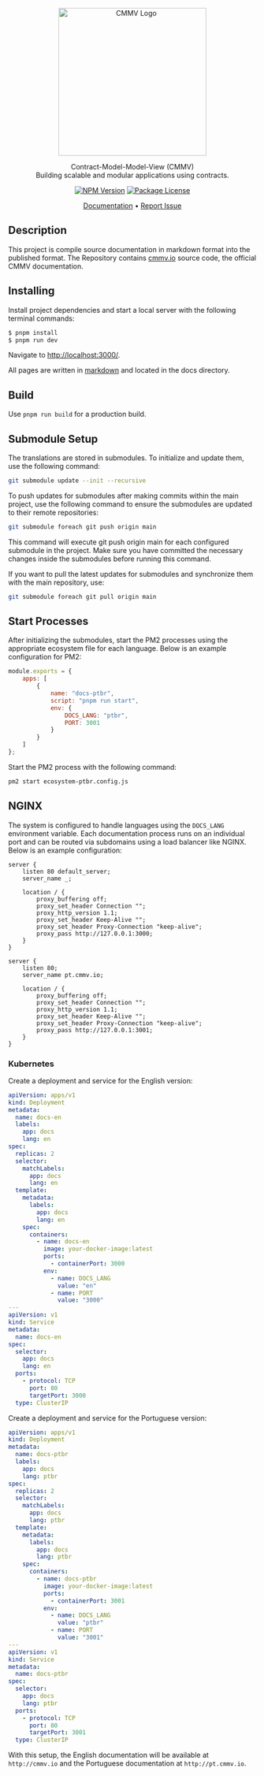 <p align="center">
  <a href="https://cmmv.io/" target="blank"><img src="https://raw.githubusercontent.com/cmmvio/docs.cmmv.io/main/public/assets/logo_CMMV2_icon.png" width="300" alt="CMMV Logo" /></a>
</p>
<p align="center">Contract-Model-Model-View (CMMV) <br/> Building scalable and modular applications using contracts.</p>
<p align="center">
    <a href="https://www.npmjs.com/package/@cmmv/core"><img src="https://img.shields.io/npm/v/@cmmv/core.svg" alt="NPM Version" /></a>
    <a href="https://github.com/cmmvio/cmmv/blob/main/LICENSE"><img src="https://img.shields.io/npm/l/@cmmv/core.svg" alt="Package License" /></a>
</p>

<p align="center">
  <a href="https://cmmv.io">Documentation</a> &bull;
  <a href="https://github.com/cmmvio/cmmv/issues">Report Issue</a>
</p>

## Description

This project is compile source documentation in markdown format into the published format. The Repository contains [cmmv.io](https://cmmv.io) source code, the official CMMV documentation.

## Installing

Install project dependencies and start a local server with the following terminal commands:

```bash
$ pnpm install
$ pnpm run dev
```

Navigate to [http://localhost:3000/](http://localhost:3000/).

All pages are written in [markdown](https://github.com/adam-p/markdown-here/wiki/Markdown-Cheatsheet) and located in the docs directory.

## Build

Use `pnpm run build` for a production build.

## Submodule Setup

The translations are stored in submodules. To initialize and update them, use the following command:

```bash
git submodule update --init --recursive
```

To push updates for submodules after making commits within the main project, use the following command to ensure the submodules are updated to their remote repositories:

```bash
git submodule foreach git push origin main
```

This command will execute git push origin main for each configured submodule in the project. Make sure you have committed the necessary changes inside the submodules before running this command.

If you want to pull the latest updates for submodules and synchronize them with the main repository, use:

```bash
git submodule foreach git pull origin main
```

## Start Processes

After initializing the submodules, start the PM2 processes using the appropriate ecosystem file for each language. Below is an example configuration for PM2:

```javascript
module.exports = {
    apps: [
        {
            name: "docs-ptbr",
            script: "pnpm run start",
            env: {
                DOCS_LANG: "ptbr",
                PORT: 3001
            }
        }
    ]
};
```

Start the PM2 process with the following command:

```bash
pm2 start ecosystem-ptbr.config.js
```

## NGINX

The system is configured to handle languages using the `DOCS_LANG` environment variable. Each documentation process runs on an individual port and can be routed via subdomains using a load balancer like NGINX. Below is an example configuration:

```nginx
server {
    listen 80 default_server;
    server_name _;

    location / {
        proxy_buffering off;
        proxy_set_header Connection "";
        proxy_http_version 1.1;
        proxy_set_header Keep-Alive "";
        proxy_set_header Proxy-Connection "keep-alive";
        proxy_pass http://127.0.0.1:3000;
    }
}

server {
    listen 80;
    server_name pt.cmmv.io;

    location / {
        proxy_buffering off;
        proxy_set_header Connection "";
        proxy_http_version 1.1;
        proxy_set_header Keep-Alive "";
        proxy_set_header Proxy-Connection "keep-alive";
        proxy_pass http://127.0.0.1:3001;
    }
}
```

### Kubernetes

Create a deployment and service for the English version:

```yaml
apiVersion: apps/v1
kind: Deployment
metadata:
  name: docs-en
  labels:
    app: docs
    lang: en
spec:
  replicas: 2
  selector:
    matchLabels:
      app: docs
      lang: en
  template:
    metadata:
      labels:
        app: docs
        lang: en
    spec:
      containers:
        - name: docs-en
          image: your-docker-image:latest
          ports:
            - containerPort: 3000
          env:
            - name: DOCS_LANG
              value: "en"
            - name: PORT
              value: "3000"
---
apiVersion: v1
kind: Service
metadata:
  name: docs-en
spec:
  selector:
    app: docs
    lang: en
  ports:
    - protocol: TCP
      port: 80
      targetPort: 3000
  type: ClusterIP
```

Create a deployment and service for the Portuguese version:

```yaml
apiVersion: apps/v1
kind: Deployment
metadata:
  name: docs-ptbr
  labels:
    app: docs
    lang: ptbr
spec:
  replicas: 2
  selector:
    matchLabels:
      app: docs
      lang: ptbr
  template:
    metadata:
      labels:
        app: docs
        lang: ptbr
    spec:
      containers:
        - name: docs-ptbr
          image: your-docker-image:latest
          ports:
            - containerPort: 3001
          env:
            - name: DOCS_LANG
              value: "ptbr"
            - name: PORT
              value: "3001"
---
apiVersion: v1
kind: Service
metadata:
  name: docs-ptbr
spec:
  selector:
    app: docs
    lang: ptbr
  ports:
    - protocol: TCP
      port: 80
      targetPort: 3001
  type: ClusterIP
```

With this setup, the English documentation will be available at `http://cmmv.io` and the Portuguese documentation at `http://pt.cmmv.io`.
